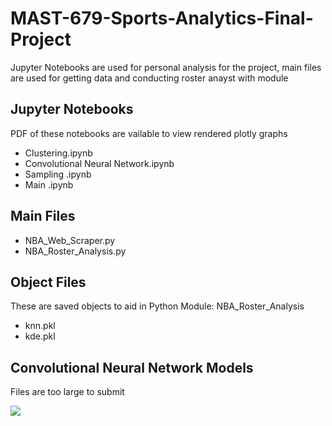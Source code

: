 # MAST-679-Sports-Analytics-Final-Project

Jupyter Notebooks are used for personal analysis for the project, main files are used for getting data and conducting roster anayst with module


## Jupyter Notebooks

PDF of these notebooks are vailable to view rendered plotly graphs


- Clustering.ipynb
- Convolutional Neural Network.ipynb
- Sampling .ipynb
- Main .ipynb 

## Main Files

- NBA_Web_Scraper.py
- NBA_Roster_Analysis.py

## Object Files

These are saved objects to aid in Python Module: NBA_Roster_Analysis

- knn.pkl
- kde.pkl

## Convolutional Neural Network Models

Files are too large to submit 

<img src="https://github.com/AymenRumi/MAST-679-Sports-Analytics-Final-Project/blob/main/models.png">

